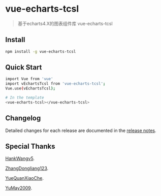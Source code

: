 # vue-echarts-tcsl

> 基于echarts4.X的图表组件库 vue-echarts-tcsl


## Install
``` bash
npm install -g vue-echarts-tcsl
```

## Quick Start
``` bash
import Vue from 'vue'
import vEchartsTcsl from 'vue-echarts-tcsl';
Vue.use(vEchartsTcsl);

# In the template
<vue-echarts-tcsl></vue-echarts-tcsl>
```


## Changelog
Detailed changes for each release are documented in the [release notes](https://github.com/ashen9/vue-echarts-tcsl/releases).


## Special Thanks
[HankWangv5](https://github.com/HankWangv5).

[ZhangDongliang123](https://github.com/ZhangDongliang123).

[YueQuanXiaoChe](https://github.com/YueQuanXiaoChe).

[YuMay2009](https://github.com/YuMay2009).

